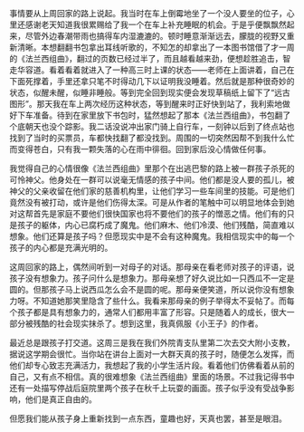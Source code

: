 <p>事情要从上周回家的路上说起。我当时在车上倒霉地坐了一个没人要坐的位子，心里还感谢老天知道我很累赐给了我一个在车上补充睡眠的机会。于是乎便飘飘然起来，尽管外边春潮带雨也搞得车内湿漉漉的。顿时睡意渐渐远去，朦胧的视野又重新清晰。本想翻翻书包拿出耳线听歌的，不知怎的却拿出了一本图书馆借了才一周的《法兰西组曲》，翻过的页数已经过半了，而且越看越来劲，便想趁胜追击，智走华容道。看着看着就进入了一种高三时上课的状态——老师在上面讲着，自己在下面死撑着，手里还拿只笔不时得动几下以证明我没睡着。然后就是那种很奇妙的状态，似醒未醒，似睡非睡般。等到完全回到现实便会发现草稿纸上留下了“远古图形”。那天我在车上两次经历这种状态，等到醒来时正好快到站了，我利索地做好下车准备。待到在家里放下书包时，猛然想起了那本《法兰西组曲》，书包翻了个底朝天也没个踪影。我二话没说冲出家门骑上自行车，一刻钟以后到了终点站也找到了当时的买票员，车都快找翻了都没找到。周围的一切突然因帮不到我什么忙而变得苍白，只有我一颗失落的心在雨中徘徊。回到家后没心情做任何事。</p><p>我觉得自己的心情很像《法兰西组曲》里那个在出逃巴黎的路上被一群孩子杀死的可怜神父。他身处在一群可以说毫无情感的孩子中间。他们都是没人要的孤儿，被神父的父亲收留在他们家的慈善机构里，让他们学习一些车间里的技能。可是他们竟然没有被打动，或许是他们伤得太深。可是从作者的笔触中可以明显地体会到她对这帮首先是家庭不要他们很快国家也将不要他们的孩子的憎恶之情。他们有的只是孩子的躯体，内心已腐朽成了魔鬼。他们麻木、他们冷漠、他们残酷，简直难以想象。他们还算是孩子吗？但愿现实中是不会有这种魔鬼。我相信现实中的每一个孩子的内心都是充满光明的。</p><p>这周回家的路上，偶然间听到一对母子的对话。那母亲在看老师对孩子的评语，说孩子没有想象力。孩子问什么是想象力。那母亲想了好久说比如一只西瓜不一定是圆的。但那孩子马上说西瓜怎么会不是圆的呢。那母亲便笑道，所以说你没有想象力呀。不知道她那笑里隐含了些什么。我看来那母亲的例子举得太不妥帖了。而每个孩子都是具有想象力的，通常人们都用丰富了形容。只是随着人的成长，很大一部分被残酷的社会现实抹杀了。想到这里，我真佩服《小王子》的作者。</p><p>最近总是跟孩子打交道。这周三是我在我们外院青支队里第二次去交大附小支教，据说这学期会很忙。当你站在讲台上面对一大群天真的孩子时，随便怎么发挥，而他们却专心致志充满活力，我想起了我的小学生活片段。看着他们仿佛看着从前的自己，又有点不相信。真的很难想象《法兰西组曲》里面的场景。不过我记得书中还有一处描写停战后庭院里两个孩子在秋千上玩耍的画面。孩子似乎没有受战争影响，他们是真正自由的。</p><p>但愿我们能从孩子身上重新找到一点东西，童趣也好，天真也罢，甚至是眼泪。</p>